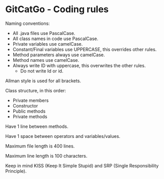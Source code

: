 # GitCatGo - Coding rules

Naming conventions:

 * All .java files use PascalCase.
 * All class names in code use PascalCase.
 * Private variables use camelCase.
 * Constant/Final variables use UPPERCASE, this overrides other rules.
 * Method parameters always use camelCase.
 * Method names use camelCase.
 * Always write ID with uppercase, this overwrites the other rules.
    * Do not write Id or id.

Allman style is used for all brackets.

Class structure, in this order:
 * Private members
 * Constructor
 * Public methods
 * Private methods

Have 1 line between methods.

Have 1 space between operators and variables/values.

Maximum file length is 400 lines.

Maximum line length is 100 characters.

Keep in mind KISS (Keep It Simple Stupid) and SRP (Single Responsibility Principle).
